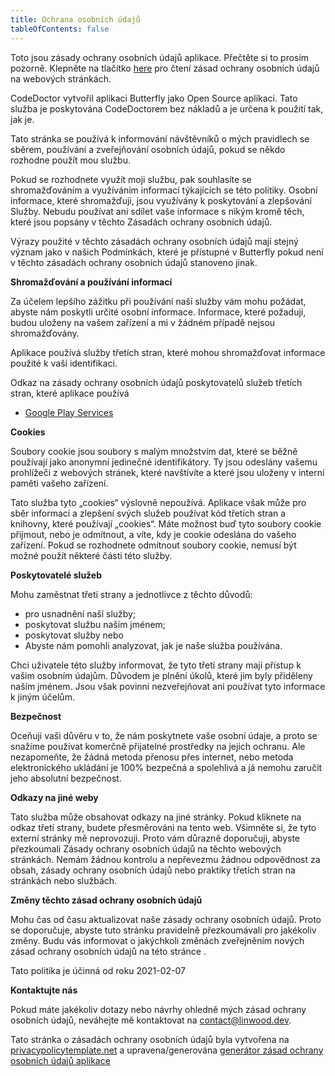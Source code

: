```yaml
---
title: Ochrana osobních údajů
tableOfContents: false
---
```


Toto jsou zásady ochrany osobních údajů aplikace. Přečtěte si to prosím pozorně.
Klepněte na tlačítko [here](https://go.linwood.dev/privacypolicy) pro čtení zásad ochrany osobních údajů na webových stránkách.

CodeDoctor vytvořil aplikaci Butterfly jako Open Source aplikaci. Tato služba je poskytována CodeDoctorem bez nákladů a je určena k použití tak, jak je.

Tato stránka se používá k informování návštěvníků o mých pravidlech se sběrem, používání a zveřejňování osobních údajů, pokud se někdo rozhodne použít mou službu.

Pokud se rozhodnete využít moji službu, pak souhlasíte se shromažďováním a využíváním informací týkajících se této politiky. Osobní informace, které shromažďuji, jsou využívány k poskytování a zlepšování
Služby. Nebudu používat ani sdílet vaše informace s nikým kromě těch, které jsou popsány v těchto Zásadách ochrany osobních údajů.

Výrazy použité v těchto zásadách ochrany osobních údajů mají stejný význam jako v našich Podmínkách, které je přístupné v Butterfly pokud není v těchto zásadách ochrany osobních údajů stanoveno jinak.

**Shromažďování a používání informací**

Za účelem lepšího zážitku při používání naší služby vám mohu požádat, abyste nám poskytli určité osobní informace. Informace, které požaduji, budou uloženy na vašem zařízení a
mi v žádném případě nejsou shromažďovány.

Aplikace používá služby třetích stran, které mohou shromažďovat informace použité k vaší identifikaci.

Odkaz na zásady ochrany osobních údajů poskytovatelů služeb třetích stran, které aplikace používá

- [Google Play Services](https://www.google.com/policies/privacy/)

**Cookies**

Soubory cookie jsou soubory s malým množstvím dat, které se běžně používají jako anonymní jedinečné identifikátory. Ty jsou odeslány vašemu prohlížeči z webových stránek, které navštívíte a které jsou uloženy v
interní paměti vašeho zařízení.

Tato služba tyto „cookies“ výslovně nepoužívá. Aplikace však může pro sběr informací a zlepšení svých služeb používat kód třetích stran a knihovny, které používají „cookies“. Máte možnost
buď tyto soubory cookie přijmout, nebo je odmítnout, a víte, kdy je cookie odeslána do vašeho zařízení. Pokud se rozhodnete odmítnout soubory cookie, nemusí být možné použít některé části této služby.

**Poskytovatelé služeb**

Mohu zaměstnat třetí strany a jednotlivce z těchto důvodů:

- pro usnadnění naší služby;
- poskytovat službu naším jménem;
- poskytovat služby nebo
- Abyste nám pomohli analyzovat, jak je naše služba používána.

Chci uživatele této služby informovat, že tyto třetí strany mají přístup k vašim osobním údajům. Důvodem je plnění úkolů, které jim byly přiděleny naším jménem. Jsou však povinni
nezveřejňovat ani používat tyto informace k jiným účelům.

**Bezpečnost**

Oceňuji vaši důvěru v to, že nám poskytnete vaše osobní údaje, a proto se snažíme používat komerčně přijatelné prostředky na jejich ochranu. Ale nezapomeňte, že žádná metoda přenosu přes internet,
nebo metoda elektronického ukládání je 100% bezpečná a spolehlivá a já nemohu zaručit jeho absolutní bezpečnost.

**Odkazy na jiné weby**

Tato služba může obsahovat odkazy na jiné stránky. Pokud kliknete na odkaz třetí strany, budete přesměrováni na tento web. Všimněte si, že tyto externí stránky mě neprovozuji. Proto vám důrazně
doporučuji, abyste přezkoumali Zásady ochrany osobních údajů na těchto webových stránkách. Nemám žádnou kontrolu a nepřevezmu žádnou odpovědnost za obsah, zásady ochrany osobních údajů nebo praktiky třetích stran na stránkách nebo službách.

**Změny těchto zásad ochrany osobních údajů**

Mohu čas od času aktualizovat naše zásady ochrany osobních údajů. Proto se doporučuje, abyste tuto stránku pravidelně přezkoumávali pro jakékoliv změny. Budu vás informovat o jakýchkoli změnách zveřejněním nových zásad ochrany osobních údajů na této stránce
.

Tato politika je účinná od roku 2021-02-07

**Kontaktujte nás**

Pokud máte jakékoliv dotazy nebo návrhy ohledně mých zásad ochrany osobních údajů, neváhejte mě kontaktovat na contact@linwood.dev.

Tato stránka o zásadách ochrany osobních údajů byla vytvořena na [privacypolicytemplate.net](https://privacypolicytemplate.net) a upravena/generována
[generátor zásad ochrany osobních údajů aplikace](https://app-privacy-policy-generator.nisrulz.com/)
